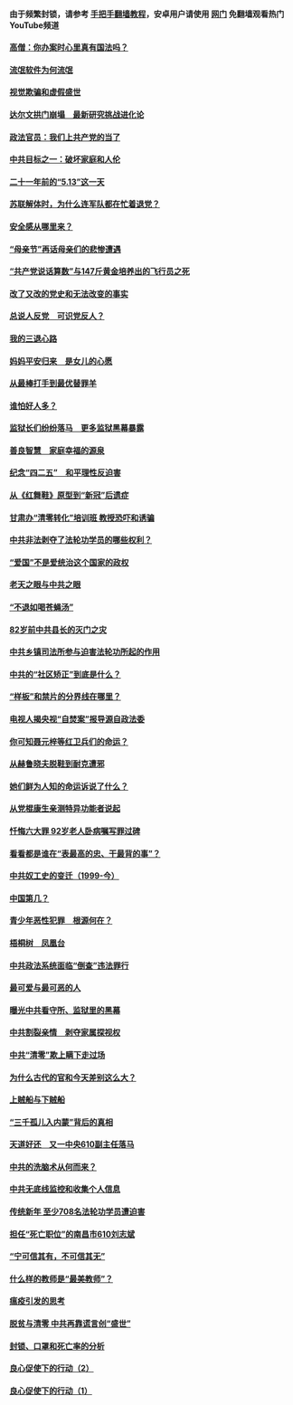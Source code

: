 #### 由于频繁封锁，请参考 [手把手翻墙教程](https://github.com/gfw-breaker/guides/wiki/)，安卓用户请使用 [网门](https://github.com/gfw-breaker/nogfw/blob/master/dl.md?t=06062001) 免翻墙观看热门YouTube频道 

#### [高僧：你办案时心里真有国法吗？](../pages/19/426530.md?t=06062001) 

#### [流氓软件为何流氓](../pages/19/426531.md?t=06062001) 

#### [视觉欺骗和虚假盛世](../pages/19/426443.md?t=06062001) 

#### [达尔文拱门崩塌　最新研究挑战进化论](../pages/19/426009.md?t=06062001) 

#### [政法官员：我们上共产党的当了](../pages/19/425351.md?t=06062001) 

#### [中共目标之一：破坏家庭和人伦](../pages/19/424454.md?t=06062001) 

#### [二十一年前的“5.13”这一天](../pages/19/424814.md?t=06062001) 

#### [苏联解体时，为什么连军队都在忙着退党？](../pages/19/424335.md?t=06062001) 

#### [安全感从哪里来？](../pages/19/424336.md?t=06062001) 

#### [“母亲节”再话母亲们的悲惨遭遇](../pages/19/424234.md?t=06062001) 

#### [“共产党说话算数”与147斤黄金培养出的飞行员之死](../pages/19/424115.md?t=06062001) 

#### [改了又改的党史和无法改变的事实](../pages/19/424037.md?t=06062001) 

#### [总说人反党　可识党反人？](../pages/19/423820.md?t=06062001) 

#### [我的三退心路](../pages/19/423876.md?t=06062001) 

#### [妈妈平安归来　是女儿的心愿](../pages/19/423947.md?t=06062001) 

#### [从最棒打手到最优替罪羊](../pages/19/423819.md?t=06062001) 

#### [谁怕好人多？](../pages/19/423774.md?t=06062001) 

#### [监狱长们纷纷落马　更多监狱黑幕暴露](../pages/19/423787.md?t=06062001) 

#### [善良智慧　家庭幸福的源泉](../pages/19/423632.md?t=06062001) 

#### [纪念“四二五”　和平理性反迫害](../pages/19/423660.md?t=06062001) 

#### [从《红舞鞋》原型到“新冠”后遗症](../pages/19/423509.md?t=06062001) 

#### [甘肃办“清零转化”培训班 教授恐吓和诱骗](../pages/19/423498.md?t=06062001) 

#### [中共非法剥夺了法轮功学员的哪些权利？](../pages/19/423392.md?t=06062001) 

#### [“爱国”不是爱统治这个国家的政权](../pages/19/423029.md?t=06062001) 

#### [老天之眼与中共之眼](../pages/19/423378.md?t=06062001) 

#### [“不退如喝苍蝇汤”](../pages/19/423287.md?t=06062001) 

#### [82岁前中共县长的灭门之灾](../pages/19/423055.md?t=06062001) 

#### [中共乡镇司法所参与迫害法轮功所起的作用](../pages/19/423064.md?t=06062001) 

#### [中共的“社区矫正”到底是什么？](../pages/19/422870.md?t=06062001) 

#### [“样板”和禁片的分界线在哪里？](../pages/19/422704.md?t=06062001) 

#### [电视人揭央视“自焚案”报导源自政法委](../pages/19/422770.md?t=06062001) 

#### [你可知聂元梓等红卫兵们的命运？](../pages/19/422848.md?t=06062001) 

#### [从赫鲁晓夫脱鞋到耐克遭邪](../pages/19/422826.md?t=06062001) 

#### [她们鲜为人知的命运诉说了什么？](../pages/19/422754.md?t=06062001) 

#### [从党棍康生亲测特异功能者说起](../pages/19/422657.md?t=06062001) 

#### [忏悔六大罪 92岁老人卧病嘱写罪过碑](../pages/19/422750.md?t=06062001) 

#### [看看都是谁在“表最高的忠、干最背的事”？](../pages/19/422703.md?t=06062001) 

#### [中共奴工史的变迁（1999-今）](../pages/19/422656.md?t=06062001) 

#### [中国第几？](../pages/19/422496.md?t=06062001) 

#### [青少年恶性犯罪　根源何在？](../pages/19/422449.md?t=06062001) 

#### [梧桐树　凤凰台](../pages/19/422442.md?t=06062001) 

#### [中共政法系统面临“倒查”违法罪行](../pages/19/422497.md?t=06062001) 

#### [最可爱与最可恶的人](../pages/19/422448.md?t=06062001) 

#### [曝光中共看守所、监狱里的黑幕](../pages/19/422390.md?t=06062001) 

#### [中共割裂亲情　剥夺家属探视权](../pages/19/422364.md?t=06062001) 

#### [中共“清零”欺上瞒下走过场](../pages/19/422306.md?t=06062001) 

#### [为什么古代的官和今天差别这么大？](../pages/19/422228.md?t=06062001) 

#### [上贼船与下贼船](../pages/19/422276.md?t=06062001) 

#### [“三千孤儿入内蒙”背后的真相](../pages/19/422229.md?t=06062001) 

#### [天道好还　又一中央610副主任落马](../pages/19/422155.md?t=06062001) 

#### [中共的洗脑术从何而来？](../pages/19/422154.md?t=06062001) 

#### [中共无底线监控和收集个人信息](../pages/19/422039.md?t=06062001) 

#### [传统新年 至少708名法轮功学员遭迫害](../pages/19/421946.md?t=06062001) 

#### [担任“死亡职位”的南昌市610刘志斌](../pages/19/421957.md?t=06062001) 

#### [“宁可信其有，不可信其无”](../pages/19/421691.md?t=06062001) 

#### [什么样的教师是“最美教师”？](../pages/19/421755.md?t=06062001) 

#### [瘟疫引发的思考](../pages/19/421594.md?t=06062001) 

#### [脱贫与清零 中共再靠谎言创“盛世”](../pages/19/421590.md?t=06062001) 

#### [封锁、口罩和死亡率的分析](../pages/19/421495.md?t=06062001) 

#### [良心促使下的行动（2）](../pages/19/421361.md?t=06062001) 

#### [良心促使下的行动（1）](../pages/19/421302.md?t=06062001) 

